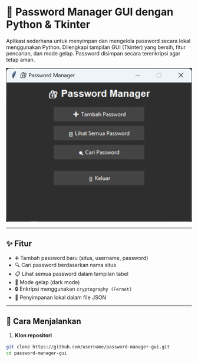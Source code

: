 # 🔐 Password Manager GUI dengan Python & Tkinter

Aplikasi sederhana untuk menyimpan dan mengelola password secara lokal menggunakan Python. Dilengkapi tampilan GUI (Tkinter) yang bersih, fitur pencarian, dan mode gelap. Password disimpan secara terenkripsi agar tetap aman.

![Tampilan Aplikasi](demo.png) <!-- Ganti dengan screenshot buatanmu -->

---

## ✨ Fitur

- ➕ Tambah password baru (situs, username, password)
- 🔍 Cari password berdasarkan nama situs
- 📋 Lihat semua password dalam tampilan tabel
- 🌙 Mode gelap (dark mode)
- 🔒 Enkripsi menggunakan `cryptography (Fernet)`
- 💾 Penyimpanan lokal dalam file JSON

---

## 🚀 Cara Menjalankan

1. **Klon repositori**
```bash
git clone https://github.com/username/password-manager-gui.git
cd password-manager-gui
